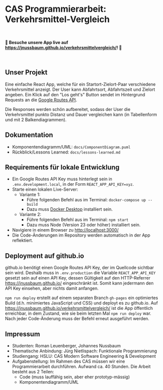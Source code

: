 # CAS Programmierarbeit: Verkehrsmittel-Vergleich

&nbsp;

**🚀 Besuche unsere App live auf <https://jnussbaum.github.io/verkehrsmittelvergleich/>! 🚀**

&nbsp;

## Unser Projekt

Eine einfache React App, welche für ein Startort-Zielort-Paar verschiedene Verkehrsmittel anzeigt.
Der User kann Abfahrtsort, Abfahrtszeit und Zielort angeben.
Ein Klick auf den "Los geht's" Button sendet im Hintergrund Requests an die
[Google Routes API](https://developers.google.com/maps/documentation/routes).

Die Responses werden schön aufbereitet, sodass der User die Verkehrsmittel punkto Distanz und Dauer vergleichen kann
(in Tabellenform und mit 2 Balkendiagrammen).

## Dokumentation

- Komponentendiagramm/UML: `docs/ComponentDiagram.puml`
- Rückblick/Lessons Learned: `docs/lessons-learned.md`

## Requirements für lokale Entwicklung

- Ein Google Routes API Key muss hinterlegt sein in `.env.development.local`, in der Form `REACT_APP_API_KEY=xyz`.
- Starte einen lokalen Live-Server:
  - Variante 1:
    - Führe folgenden Befehl aus im Terminal: `docker-compose up --build`
    - Dazu muss [Docker Desktop](https://www.docker.com/) installiert sein.
  - Variante 2:
    - Führe folgenden Befehl aus im Terminal: `npm start`
    - Dazu muss Node (Version 23 oder höher) installiert sein.
- Navigiere in einem Browser zu <http://localhost:3000/>
- Die Code-Änderungen im Repository werden automatisch in der App reflektiert.


## Deployment auf github.io

github.io benötigt einen Google Routes API Key, der im Quellcode sichtbar sein wird.
Deshalb muss in `.env.production` die Variable `REACT_APP_API_KEY` gesetzt sein auf einen API Key,
dessen Gültigkeit auf den HTTP-Referrer <https://jnussbaum.github.io/> eingeschränkt ist.
Somit kann jedermann den API Key einsehen, aber nichts damit anfangen.

`npm run deploy` erstellt auf einem separaten Branch `gh-pages`
ein optimiertes Build (d.h. minimiertes JavaScript und CSS) und deployt es zu github.io.
Auf <https://jnussbaum.github.io/verkehrsmittelvergleich/> ist die App öffentlich erreichbar,
in dem Zustand, wie sie beim letzten Mal `npm run deploy` war.
Nach jeder Code-Änderung muss der Befehl erneut ausgeführt werden.

## Impressum

- Studenten: Roman Leuenberger, Johannes Nussbaum
- Thematische Anbindung: Jürg Nietlispach: Funktionale Programmierung
- Studiengang: HSLU: CAS Modern Software Engineering & Development
- Aufgabenstellung: Im Rahmen des CAS müssen wir eine Programmierarbeit durchführen.
  Aufwand ca. 40 Stunden. Die Arbeit besteht aus 2 Teilen:
  - Code (muss lauffähig sein, aber eher prototyp-mässig)
  - Komponentendiagramm/UML
